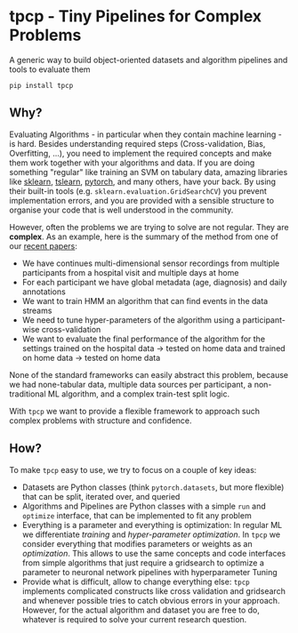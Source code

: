 # tpcp - Tiny Pipelines for Complex Problems

A generic way to build object-oriented datasets and algorithm pipelines and tools to evaluate them

```
pip install tpcp
```

## Why?

Evaluating Algorithms - in particular when they contain machine learning - is hard.
Besides understanding required steps (Cross-validation, Bias, Overfitting, ...), you need to implement the required 
concepts and make them work together with your algorithms and data.
If you are doing something "regular" like training an SVM on tabulary data, amazing libraries like [sklearn](https://scikit-learn.org), 
[tslearn](https://github.com/tslearn-team/tslearn), [pytorch](https://pytorch.org), and many others, have your back.
By using their built-in tools (e.g. `sklearn.evaluation.GridSearchCV`) you prevent implementation errors, and you are
provided with a sensible structure to organise your code that is well understood in the community.

However, often the problems we are trying to solve are not regular.
They are **complex**.
As an example, here is the summary of the method from one of our [recent papers](https://jneuroengrehab.biomedcentral.com/articles/10.1186/s12984-021-00883-7):
- We have continues multi-dimensional sensor recordings from multiple participants from a hospital visit and multiple days at home
- For each participant we have global metadata (age, diagnosis) and daily annotations
- We want to train HMM an algorithm that can find events in the data streams
- We need to tune hyper-parameters of the algorithm using a participant-wise cross-validation
- We want to evaluate the final performance of the algorithm for the settings trained on the hospital data -> tested on home data and trained on home data -> tested on home data

None of the standard frameworks can easily abstract this problem, because we had none-tabular data, multiple data 
sources per participant, a non-traditional ML algorithm, and a complex train-test split logic.

With `tpcp` we want to provide a flexible framework to approach such complex problems with structure and confidence.

## How?

To make `tpcp` easy to use, we try to focus on a couple of key ideas:

- Datasets are Python classes (think `pytorch.datasets`, but more flexible) that can be split, iterated over, and queried
- Algorithms and Pipelines are Python classes with a simple `run` and `optimize` interface, that can be implemented to fit any problem
- Everything is a parameter and everything is optimization: In regular ML we differentiate *training* and *hyper-parameter optimization*.
  In `tpcp` we consider everything that modifies parameters or weights as an *optimization*.
  This allows to use the same concepts and code interfaces from simple algorithms that just require a gridsearch to optimize a parameter to neuronal network pipelines with hyperparameter Tuning
- Provide what is difficult, allow to change everything else:
  `tpcp` implements complicated constructs like cross validation and gridsearch and whenever possible tries to catch obvious errors in your approach.
  However, for the actual algorithm and dataset you are free to do, whatever is required to solve your current research question.